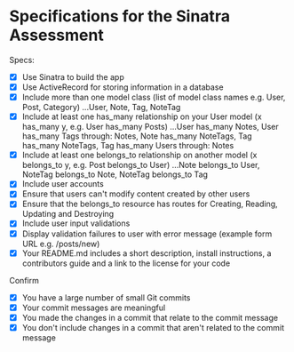 # Specifications for the Sinatra Assessment

Specs:
- [x] Use Sinatra to build the app
- [x] Use ActiveRecord for storing information in a database
- [x] Include more than one model class (list of model class names e.g. User, Post, Category)
...User, Note, Tag, NoteTag
- [x] Include at least one has_many relationship on your User model (x has_many y, e.g. User has_many Posts)
...User has_many Notes, User has_many Tags through: Notes, Note has_many NoteTags, Tag has_many NoteTags, Tag has_many Users through: Notes
- [x] Include at least one belongs_to relationship on another model (x belongs_to y, e.g. Post belongs_to User)
...Note belongs_to User, NoteTag belongs_to Note, NoteTag belongs_to Tag
- [x] Include user accounts
- [x] Ensure that users can't modify content created by other users
- [x] Ensure that the belongs_to resource has routes for Creating, Reading, Updating and Destroying
- [x] Include user input validations
- [x] Display validation failures to user with error message (example form URL e.g. /posts/new)
- [x] Your README.md includes a short description, install instructions, a contributors guide and a link to the license for your code

Confirm
- [x] You have a large number of small Git commits
- [x] Your commit messages are meaningful
- [x] You made the changes in a commit that relate to the commit message
- [x] You don't include changes in a commit that aren't related to the commit message
